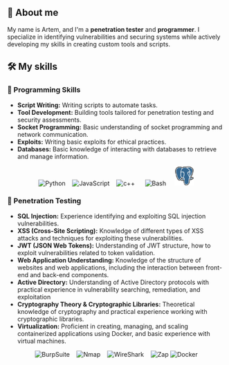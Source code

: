 ## 🔖 About me
My name is Artem, and I'm a **penetration tester** and **programmer**.
I specialize in identifying vulnerabilities and securing systems while actively developing my skills in creating custom tools and scripts.

## 🛠️ My skills
### :customs: Programming Skills
- **Script Writing:** Writing scripts to automate tasks.
- **Tool Development:** Building tools tailored for penetration testing and security assessments.
- **Socket Programming:** Basic understanding of socket programming and network communication.
- **Exploits:** Writing basic exploits for ethical practices.
- **Databases:** Basic knowledge of interacting with databases to retrieve and manage information.

<div align="center">
  <img src="https://s3.dualstack.us-east-2.amazonaws.com/pythondotorg-assets/media/community/logos/python-logo-only.png" alt="Python" height="45px"/>&nbsp;&nbsp;&nbsp;
  <img src="https://img.icons8.com/?size=100&id=108784&format=png&color=000000" alt="JavaScript" height="50px"/>&nbsp;&nbsp;&nbsp;
  <img src="https://cdn.jsdelivr.net/gh/devicons/devicon@latest/icons/cplusplus/cplusplus-original.svg" alt="c++" height="45px"/>&nbsp;&nbsp;&nbsp;&nbsp;&nbsp;
  <img src="https://camo.githubusercontent.com/1d19b0321539fd04f6ab0b0a5c1aa62c511561fb0f9382a28a143b3128c2369f/68747470733a2f2f63646e2e7261776769742e636f6d2f6f64622f6f6666696369616c2d626173682d6c6f676f2f6d61737465722f6173736574732f4c6f676f732f4964656e746974792f504e472f424153485f6c6f676f2d7472616e73706172656e742d62672d636f6c6f722e706e67" alt="Bash" width="100" height="40"/>&nbsp;&nbsp;&nbsp;&nbsp;
  <img src="https://github.com/devicons/devicon/blob/master/icons/postgresql/postgresql-original.svg" alt="PostgreSql" height="45px"/>
</div>

### :left_luggage: Penetration Testing
- **SQL Injection:** Experience identifying and exploiting SQL injection vulnerabilities.
- **XSS (Cross-Site Scripting):** Knowledge of different types of XSS attacks and techniques for exploiting these vulnerabilities.
- **JWT (JSON Web Tokens):** Understanding of JWT structure, how to exploit vulnerabilities related to token validation.
- **Web Application Understanding:** Knowledge of the structure of websites and web applications, including the interaction between front-end and back-end components.
- **Active Directory:** Understanding of Active Directory protocols with practical experience in vulnerability searching, remediation, and exploitation
- **Cryptography Theory & Cryptographic Libraries:** Theoretical knowledge of cryptography and practical experience working with cryptographic libraries.
- **Virtualization:** Proficient in creating, managing, and scaling containerized applications using Docker, and basic experience with virtual machines.

<div align="center">
  <img src="https://upload.wikimedia.org/wikipedia/commons/thumb/e/e7/BurpSuite_Comunity_Edition.svg/367px-BurpSuite_Comunity_Edition.svg.png" alt="BurpSuite" height="40px"/>&nbsp;&nbsp;&nbsp;
  <img src="https://nmap.org/images/nmap-logo-256x256.png" alt="Nmap" height="45px"/>&nbsp;&nbsp;&nbsp;
  <img src="https://www.wireshark.org/assets/img/wireshark-logo-light.png" alt="WireShark" width="130" height="40"/>&nbsp;&nbsp;&nbsp;
  <img src="https://brightsec.com/wp-content/uploads/2022/01/owasp-zap-1024x398.png" alt="Zap" height="40px"/>
  <img src="https://logos-world.net/wp-content/uploads/2021/02/Docker-Emblem.png" alt="Docker"  width="90" height="45"/>
</div>
